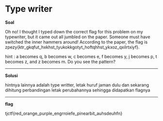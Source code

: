 # Type writer

**Soal**

Oh no! I thought I typed down the correct flag for this problem on my typewriter, but it came out all jumbled on the paper. Someone must have switched the inner hammers around! According to the paper, the flag is zpezy{ktr_gkqfut_hxkhst_tyukokkgotyt_hoftqhhst_ykxoz_qxilrtxiyf}.

hint : 
a becomes q, b becomes w, c becomes e, f becomes y, j becomes p, t becomes z, and z becomes m. Do you see the pattern? 

____________________________________

**Solusi** 

hintnya lainnya adalah type writter, letak huruf jaman dulu dan sekarang dihitung perbandingan letak perubahannya
sehingga didapatkan flagnya

____________________________________

**flag**

tjctf{red_orange_purple_engrroiefe_pinearbit_auhsdeuhfn}
